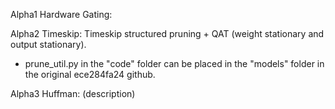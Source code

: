 Alpha1 Hardware Gating: 

Alpha2 Timeskip: Timeskip structured pruning + QAT (weight stationary and output stationary). 
- prune_util.py in the "code" folder can be placed in the "models" folder in the original ece284fa24 github. 

Alpha3 Huffman: (description)
